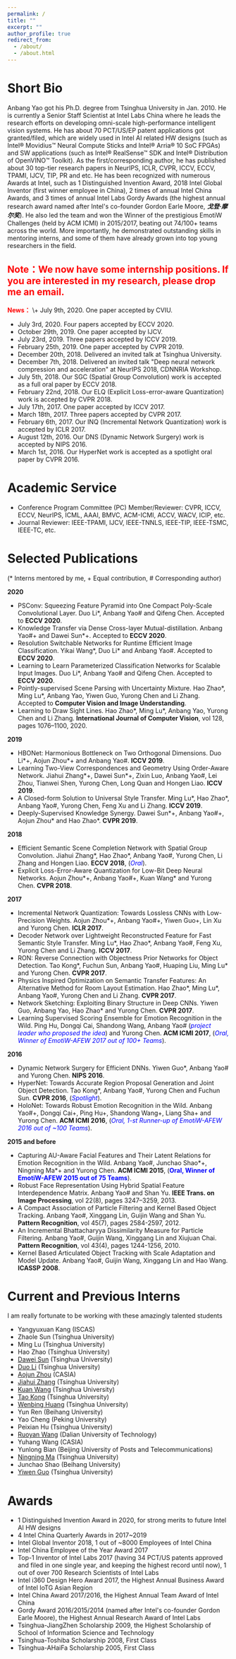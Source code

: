 ```yaml
---
permalink: /
title: ""
excerpt: ""
author_profile: true
redirect_from: 
  - /about/
  - /about.html
---
```


Short Bio
=====

Anbang Yao got his Ph.D. degree from Tsinghua University in Jan. 2010. He is currently a Senior Staff Scientist at Intel Labs China where he leads the research efforts on developing omni-scale high-performance intelligent vision systems. He has about 70 PCT/US/EP patent applications got granted/filed, which are widely used in Intel AI related HW designs (such as Intel® Movidius™ Neural Compute Sticks and Intel® Arria® 10  SoC FPGAs) and SW applications (such as Intel® RealSense™ SDK and Intel® Distribution of OpenVINO™ Toolkit). As the first/corresponding author, he has published about 30 top-tier research papers in NeurIPS, ICLR, CVPR, ICCV, ECCV, TPAMI, IJCV, TIP, PR and etc. He has been recognized with numerous Awards at Intel, such as 1 Distinguished Invention Award, 2018 Intel Global Inventor (first winner employee in China), 2 times of annual Intel China Awards, and 3 times of annual Intel Labs Gordy Awards (the highest annual research award named after Intel's co-founder Gordon Earle Moore, ***戈登·摩尔奖***). He also led the team and won the Winner of the prestigious EmotiW Challenges (held by ACM ICMI) in 2015/2017, beating out 74/100+ teams across the world. More importantly, he demonstrated outstanding skills in mentoring interns, and some of them have already grown into top young researchers in the field.

<font color="red">**Note**：We now have some internship positions. If you are interested in my research, please drop me an email. </font> 
---
**<font color="red">News：</font>** 
\\+ July 9th, 2020. One paper accepted by CVIU.
+ July 3rd, 2020. Four papers accepted by ECCV 2020.
+ October 29th, 2019. One paper accepted by IJCV.
+ July 23rd, 2019. Three papers accepted by ICCV 2019.
+ February 25th, 2019. One paper accepted by CVPR 2019.
+ December 20th, 2018. Delivered an invited talk at Tsinghua University.
+ December 7th, 2018. Delivered an invited talk "Deep neural network compression and acceleration" at NeurIPS 2018, CDNNRIA Workshop.
+ July 5th, 2018. Our SGC (Spatial Group Convolution) work is accepted as a full oral paper by ECCV 2018.
+ February 22nd, 2018. Our ELQ (Explicit Loss-error-aware Quantization) work is accepted by CVPR 2018.
+ July 17th, 2017. One paper accepted by ICCV 2017.
+ March 18th, 2017. Three papers accepted by CVPR 2017.
+ February 6th, 2017. Our INQ (Incremental Network Quantization) work is accepted by ICLR 2017.
+ August 12th, 2016. Our DNS (Dynamic Network Surgery) work is accepted by NIPS 2016.
+ March 1st, 2016. Our HyperNet work is accepted as a spotlight oral paper by CVPR 2016.

Academic Service
=====

+ Conference Program Committee (PC) Member/Reviewer: CVPR, ICCV, ECCV, NeurIPS, ICML, AAAI, BMVC, ACM-ICMI, ACCV, WACV, ICIP, etc.
+ Journal Reviewer: IEEE-TPAMI, IJCV, IEEE-TNNLS, IEEE-TIP, IEEE-TSMC, IEEE-TC, etc.

Selected Publications
=====

(\* Interns mentored by me, \+ Equal contribution, \# Corresponding author)

**2020**

+ PSConv: Squeezing Feature Pyramid into One Compact Poly-Scale Convolutional Layer. Duo Li\*, Anbang Yao\# and Qifeng Chen. Accepted to **ECCV 2020**.
+ Knowledge Transfer via Dense Cross-layer Mutual-distillation. Anbang Yao\#\+ and Dawei Sun\*+. Accepted to **ECCV 2020**.
+ Resolution Switchable Networks for Runtime Efficient Image Classification. Yikai Wang\*, Duo Li\* and Anbang Yao\#. Accepted to **ECCV 2020**.
+ Learning to Learn Parameterized Classification Networks for Scalable Input Images. Duo Li\*, Anbang Yao\# and Qifeng Chen. Accepted to **ECCV 2020**.
+ Pointly-supervised Scene Parsing with Uncertainty Mixture. Hao Zhao\*, Ming Lu\*, Anbang Yao, Yiwen Guo, Yurong Chen and Li Zhang. Accepted to **Computer Vision and Image Understanding**.
+ Learning to Draw Sight Lines. Hao Zhao\*, Ming Lu\*, Anbang Yao, Yurong Chen and Li Zhang. **International Journal of Computer Vision**,  vol 128, pages 1076–1100, 2020.

**2019**

+ HBONet: Harmonious Bottleneck on Two Orthogonal Dimensions. Duo Li\*\+, Aojun Zhou\*\+ and Anbang Yao\#. **ICCV 2019**.
+ Learning Two-View Correspondences and Geometry Using Order-Aware Network. Jiahui Zhang\*\+, Dawei Sun\*\+, Zixin Luo, Anbang Yao\#, Lei Zhou, Tianwei Shen, Yurong Chen, Long Quan and Hongen Liao. **ICCV 2019**.
+ A Closed-form Solution to Universal Style Transfer. Ming Lu\*, Hao Zhao\*, Anbang Yao\#, Yurong Chen, Feng Xu and Li Zhang. **ICCV 2019**.
+ Deeply-Supervised Knowledge Synergy. Dawei Sun\*\+, Anbang Yao\#\+, Aojun Zhou\* and Hao Zhao\*. **CVPR 2019**.

**2018**

+ Efficient Semantic Scene Completion Network with Spatial Group Convolution. Jiahui Zhang\*, Hao Zhao\*, Anbang Yao\#, Yurong Chen, Li Zhang and Hongen Liao. **ECCV 2018**, (<font color="blue">*Oral*</font>).
+ Explicit Loss-Error-Aware Quantization for Low-Bit Deep Neural Networks.  Aojun Zhou\*\+, Anbang Yao\#\+, Kuan Wang\* and Yurong Chen. **CVPR 2018**.

**2017**

+ Incremental Network Quantization: Towards Lossless CNNs with Low-Precision Weights. Aojun Zhou\*\+, Anbang Yao\#\+, Yiwen Guo\+, Lin Xu and Yurong Chen. **ICLR 2017**.
+ Decoder Network over Lightweight Reconstructed Feature for Fast Semantic Style Transfer. Ming Lu\*, Hao Zhao\*, Anbang Yao\#, Feng Xu, Yurong Chen and Li Zhang. **ICCV 2017**.
+ RON: Reverse Connection with Objectness Prior Networks for Object Detection. Tao Kong\*, Fuchun Sun, Anbang Yao\#, Huaping Liu, Ming Lu\* and Yurong Chen. **CVPR 2017**.
+ Physics Inspired Optimization on Semantic Transfer Features: An Alternative Method for Room Layout Estimation. Hao Zhao\*, Ming Lu\*, Anbang Yao\#, Yurong Chen and Li Zhang. **CVPR 2017**.
+ Network Sketching: Exploiting Binary Structure in Deep CNNs. Yiwen Guo, Anbang Yao, Hao Zhao\* and Yurong Chen. **CVPR 2017**.
+ Learning Supervised Scoring Ensemble for Emotion Recognition in the Wild. Ping Hu, Dongqi Cai, Shandong Wang, Anbang Yao\# (<font color="blue">*project leader who proposed the idea*</font>) and Yurong Chen. **ACM ICMI 2017**, (<font color="blue">*Oral, Winner of EmotiW-AFEW 2017 out of 100+ Teams*</font>).

**2016**

+ Dynamic Network Surgery for Efficient DNNs. Yiwen Guo\*, Anbang Yao\# and Yurong Chen. **NIPS 2016**.
+ HyperNet: Towards Accurate Region Proposal Generation and Joint Object Detection. Tao Kong\*, Anbang Yao\#, Yurong Chen and Fuchun Sun. **CVPR 2016**, (<font color="blue">*Spotlight*</font>).
+ HoloNet: Towards Robust Emotion Recognition in the Wild. Anbang Yao\#\+, Dongqi Cai\+, Ping Hu\+, Shandong Wang\+, Liang Sha\+ and Yurong Chen. **ACM ICMI 2016**, (<font color="blue">*Oral, 1-st Runner-up of EmotiW-AFEW 2016 out of ~100 Teams*</font>).

**2015 and before**

+ Capturing AU-Aware Facial Features and Their Latent Relations for Emotion Recognition in the Wild. Anbang Yao\#, Junchao Shao\*\+, Ningning Ma\*\+ and Yurong Chen. **ACM ICMI 2015**, (<font color="blue">**Oral, Winner of EmotiW-AFEW 2015 out of 75 Teams**</font>).
+ Robust Face Representation Using Hybrid Spatial Feature Interdependence Matrix. Anbang Yao\# and Shan Yu. **IEEE Trans. on Image Processing**, vol 22(8), pages 3247–3259, 2013.
+ A Compact Association of Particle Filtering and Kernel Based Object Tracking. Anbang Yao\#, Xinggang Lin, Guijin Wang and Shan Yu. **Pattern Recognition**, vol 45(7), pages 2584-2597, 2012.
+ An Incremental Bhattacharyya Dissimilarity Measure for Particle Filtering. Anbang Yao\#, Guijin Wang, Xinggang Lin and Xiujuan Chai. **Pattern Recognition**, vol 43(4), pages 1244-1256, 2010.
+ Kernel Based Articulated Object Tracking with Scale Adaptation and Model Update. Anbang Yao\#, Guijin Wang, Xinggang Lin and Hao Wang. **ICASSP 2008**.

Current and Previous Interns
=====

I am really fortunate to be working with these amazingly talented students

+ Yangyuxuan Kang (ISCAS)
+ Zhaole Sun (Tsinghua University)
+ Ming Lu (Tsinghua University)
+ Hao Zhao (Tsinghua University)
+ [Dawei Sun](https://daweisun.me) (Tsinghua University)
+ [Duo Li](http://home.cse.ust.hk/~dlibh/) (Tsinghua University)
+ [Aojun Zhou](https://scholar.google.com/citations?user=cC8lXi8AAAAJ&hl=zh-CN) (CASIA) 
+ [Jiahui Zhang](https://scholar.google.com/citations?user=l8YDfhgAAAAJ&hl=en) (Tsinghua University)
+ [Kuan Wang](https://scholar.google.com/citations?user=sGtYJngAAAAJ&hl=en) (Tsinghua University)
+ [Tao Kong](https://scholar.google.com/citations?user=kSUXLPkAAAAJ&hl=en) (Tsinghua University) 
+ [Wenbing Huang](https://sites.google.com/site/wenbinghuangshomepage/) (Tsinghua University) 
+ Yun Ren (Beihang University) 
+ Yao Cheng (Peking University) 
+ Peixian Hu (Tsinghua University) 
+ [Ruoyan Wang](https://www.linkedin.com/in/ruoyan-wang) (Dalian University of Technology) 
+ Yuhang Wang (CASIA)
+ Yunlong Bian (Beijing University of Posts and Telecommunications) 
+ [Ningning Ma](https://scholar.google.com/citations?user=vOAzYlcAAAAJ&hl=en&oi=sra) (Tsinghua University) 
+ Junchao Shao (Beihang University) 
+ [Yiwen Guo](https://scholar.google.com/citations?user=oi_lEwYAAAAJ&hl=en) (Tsinghua University)

Awards
=====
+ 1 Distinguished Invention Award in 2020, for strong merits to future Intel AI HW designs
+ 4 Intel China Quarterly Awards in 2017~2019
+ Intel Global Inventor 2018, 1 out of ~8000 Employees of Intel China 
+ Intel China Employee of the Year Award 2017 	
+ Top-1 Inventor of Intel Labs 2017 (having 34 PCT/US patents approved and filed in one single year, and keeping the highest record until now), 1 out of over 700 Research Scientists of Intel Labs 
+ Intel i360 Design Hero Award 2017, the Highest Annual Business Award of Intel IoTG Asian Region 
+ Intel China Award 2017/2016, the Highest Annual Team Award of Intel China 
+ Gordy Award 2016/2015/2014 (named after Intel's co-founder Gordon Earle Moore), the Highest Annual Research Award of Intel Labs
+ Tsinghua-JiangZhen Scholarship 2009, the Highest Scholarship of School of Information Science and Technology 
+ Tsinghua-Toshiba Scholarship 2008, First Class	
+ Tsinghua-AHaiFa Scholarship 2005, First Class
